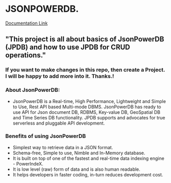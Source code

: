 # JSONPOWERDB.

[Documentation Link](http://login2explore.com/jpdb/docs.html)

## "This project is all about basics of JsonPowerDB (JPDB) and how to use JPDB for CRUD operations." 
### If you want to make changes in this repo, then create a Project. I will be happy to add more into it. Thanks.!
### About JsonPowerDB:

- JsonPowerDB is a Real-time, High Performance, Lightweight and Simple to Use, Rest API based Multi-mode DBMS. JsonPowerDB has ready to use API for Json document DB, RDBMS, Key-value DB, GeoSpatial DB and Time Series DB functionality. JPDB supports and advocates for true serverless and pluggable API development.

### Benefits of using JsonPowerDB

- Simplest way to retrieve data in a JSON format.
- Schema-free, Simple to use, Nimble and In-Memory database.
- It is built on top of one of the fastest and real-time data indexing engine - PowerIndeX.
- It is low level (raw) form of data and is also human readable.
- It helps developers in faster coding, in-turn reduces development cost.

